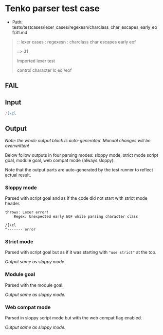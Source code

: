 # Tenko parser test case

- Path: tests/testcases/lexer_cases/regexesn/charclass_char_escapes_early_eof/31.md

> :: lexer cases : regexesn : charclass char escapes early eof
>
> ::> 31
>
> Imported lexer test
>
> control character lc eol/eof

## FAIL

## Input

`````js
/[\cl
`````

## Output

_Note: the whole output block is auto-generated. Manual changes will be overwritten!_

Below follow outputs in four parsing modes: sloppy mode, strict mode script goal, module goal, web compat mode (always sloppy).

Note that the output parts are auto-generated by the test runner to reflect actual result.

### Sloppy mode

Parsed with script goal and as if the code did not start with strict mode header.

`````
throws: Lexer error!
    Regex: Unexpected early EOF while parsing character class

/[\cl
^------- error
`````

### Strict mode

Parsed with script goal but as if it was starting with `"use strict"` at the top.

_Output same as sloppy mode._

### Module goal

Parsed with the module goal.

_Output same as sloppy mode._

### Web compat mode

Parsed in sloppy script mode but with the web compat flag enabled.

_Output same as sloppy mode._

